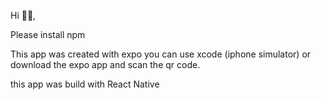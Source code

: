 Hi 👋🏽,

Please install npm

This app was created with expo you can use xcode (iphone simulator) or download the expo app and scan the qr code.

this app was build with React Native
